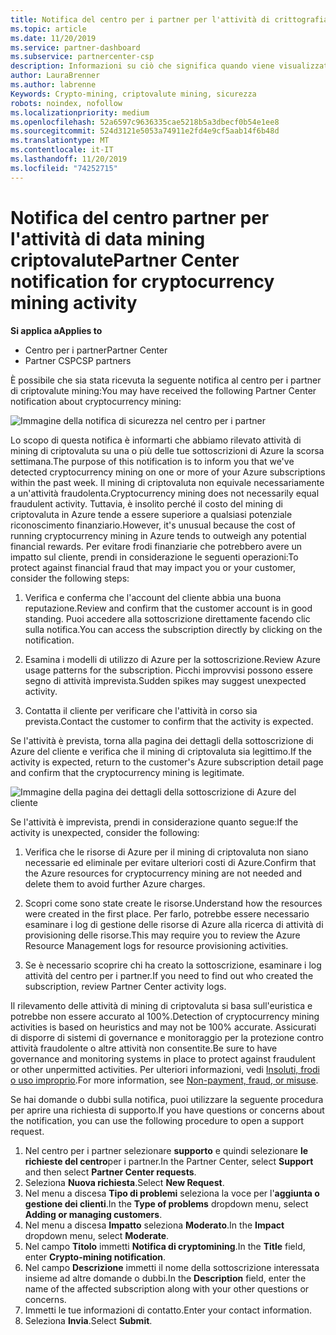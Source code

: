 ```yaml
---
title: Notifica del centro per i partner per l'attività di crittografia di data mining | Centro per i partner
ms.topic: article
ms.date: 11/20/2019
ms.service: partner-dashboard
ms.subservice: partnercenter-csp
description: Informazioni su ciò che significa quando viene visualizzata una notifica relativa al potenziale data mining criptovalute (o Crypto mining) in una o più sottoscrizioni di Azure.
author: LauraBrenner
ms.author: labrenne
Keywords: Crypto-mining, criptovalute mining, sicurezza
robots: noindex, nofollow
ms.localizationpriority: medium
ms.openlocfilehash: 52a6597c9636335cae5218b5a3dbecf0b54e1ee8
ms.sourcegitcommit: 524d3121e5053a74911e2fd4e9cf5aab14f6b48d
ms.translationtype: MT
ms.contentlocale: it-IT
ms.lasthandoff: 11/20/2019
ms.locfileid: "74252715"
---
```

# <a name="partner-center-notification-for-cryptocurrency-mining-activity"></a><span data-ttu-id="2bc15-104">Notifica del centro partner per l'attività di data mining criptovalute</span><span class="sxs-lookup"><span data-stu-id="2bc15-104">Partner Center notification for cryptocurrency mining activity</span></span>

<span data-ttu-id="2bc15-105">**Si applica a**</span><span class="sxs-lookup"><span data-stu-id="2bc15-105">**Applies to**</span></span>

-  <span data-ttu-id="2bc15-106">Centro per i partner</span><span class="sxs-lookup"><span data-stu-id="2bc15-106">Partner Center</span></span>
-  <span data-ttu-id="2bc15-107">Partner CSP</span><span class="sxs-lookup"><span data-stu-id="2bc15-107">CSP partners</span></span>

<span data-ttu-id="2bc15-108">È possibile che sia stata ricevuta la seguente notifica al centro per i partner di criptovalute mining:</span><span class="sxs-lookup"><span data-stu-id="2bc15-108">You may have received the following Partner Center notification about cryptocurrency mining:</span></span>
 
![Immagine della notifica di sicurezza nel centro per i partner](images/crypto1.png)

<span data-ttu-id="2bc15-110">Lo scopo di questa notifica è informarti che abbiamo rilevato attività di mining di criptovaluta su una o più delle tue sottoscrizioni di Azure la scorsa settimana.</span><span class="sxs-lookup"><span data-stu-id="2bc15-110">The purpose of this notification is to inform you that we've detected cryptocurrency mining on one or more of your Azure subscriptions within the past week.</span></span> <span data-ttu-id="2bc15-111">Il mining di criptovaluta non equivale necessariamente a un'attività fraudolenta.</span><span class="sxs-lookup"><span data-stu-id="2bc15-111">Cryptocurrency mining does not necessarily equal fraudulent activity.</span></span> <span data-ttu-id="2bc15-112">Tuttavia, è insolito perché il costo del mining di criptovaluta in Azure tende a essere superiore a qualsiasi potenziale riconoscimento finanziario.</span><span class="sxs-lookup"><span data-stu-id="2bc15-112">However, it's unusual because the cost of running cryptocurrency mining in Azure tends to outweigh any potential financial rewards.</span></span> <span data-ttu-id="2bc15-113">Per evitare frodi finanziarie che potrebbero avere un impatto sul cliente, prendi in considerazione le seguenti operazioni:</span><span class="sxs-lookup"><span data-stu-id="2bc15-113">To protect against financial fraud that may impact you or your customer, consider the following steps:</span></span>

1.  <span data-ttu-id="2bc15-114">Verifica e conferma che l'account del cliente abbia una buona reputazione.</span><span class="sxs-lookup"><span data-stu-id="2bc15-114">Review and confirm that the customer account is in good standing.</span></span> <span data-ttu-id="2bc15-115">Puoi accedere alla sottoscrizione direttamente facendo clic sulla notifica.</span><span class="sxs-lookup"><span data-stu-id="2bc15-115">You can access the subscription directly by clicking on the notification.</span></span>

2.  <span data-ttu-id="2bc15-116">Esamina i modelli di utilizzo di Azure per la sottoscrizione.</span><span class="sxs-lookup"><span data-stu-id="2bc15-116">Review Azure usage patterns for the subscription.</span></span> <span data-ttu-id="2bc15-117">Picchi improvvisi possono essere segno di attività imprevista.</span><span class="sxs-lookup"><span data-stu-id="2bc15-117">Sudden spikes may suggest unexpected activity.</span></span>

3.  <span data-ttu-id="2bc15-118">Contatta il cliente per verificare che l'attività in corso sia prevista.</span><span class="sxs-lookup"><span data-stu-id="2bc15-118">Contact the customer to confirm that the activity is expected.</span></span>

<span data-ttu-id="2bc15-119">Se l'attività è prevista, torna alla pagina dei dettagli della sottoscrizione di Azure del cliente e verifica che il mining di criptovaluta sia legittimo.</span><span class="sxs-lookup"><span data-stu-id="2bc15-119">If the activity is expected, return to the customer's Azure subscription detail page and confirm that the cryptocurrency mining is legitimate.</span></span> 


![Immagine della pagina dei dettagli della sottoscrizione di Azure del cliente](images/crypto2.png)

<span data-ttu-id="2bc15-121">Se l'attività è imprevista, prendi in considerazione quanto segue:</span><span class="sxs-lookup"><span data-stu-id="2bc15-121">If the activity is unexpected, consider the following:</span></span>

1.  <span data-ttu-id="2bc15-122">Verifica che le risorse di Azure per il mining di criptovaluta non siano necessarie ed eliminale per evitare ulteriori costi di Azure.</span><span class="sxs-lookup"><span data-stu-id="2bc15-122">Confirm that the Azure resources for cryptocurrency mining are not needed and delete them to avoid further Azure charges.</span></span>

2.  <span data-ttu-id="2bc15-123">Scopri come sono state create le risorse.</span><span class="sxs-lookup"><span data-stu-id="2bc15-123">Understand how the resources were created in the first place.</span></span> <span data-ttu-id="2bc15-124">Per farlo, potrebbe essere necessario esaminare i log di gestione delle risorse di Azure alla ricerca di attività di provisioning delle risorse.</span><span class="sxs-lookup"><span data-stu-id="2bc15-124">This may require you to review the Azure Resource Management logs for resource provisioning activities.</span></span>

3.  <span data-ttu-id="2bc15-125">Se è necessario scoprire chi ha creato la sottoscrizione, esaminare i log attività del centro per i partner.</span><span class="sxs-lookup"><span data-stu-id="2bc15-125">If you need to find out who created the subscription, review Partner Center activity logs.</span></span>

<span data-ttu-id="2bc15-126">Il rilevamento delle attività di mining di criptovaluta si basa sull'euristica e potrebbe non essere accurato al 100%.</span><span class="sxs-lookup"><span data-stu-id="2bc15-126">Detection of cryptocurrency mining activities is based on heuristics and may not be 100% accurate.</span></span> <span data-ttu-id="2bc15-127">Assicurati di disporre di sistemi di governance e monitoraggio per la protezione contro attività fraudolente o altre attività non consentite.</span><span class="sxs-lookup"><span data-stu-id="2bc15-127">Be sure to have governance and monitoring systems in place to protect against fraudulent or other unpermitted activities.</span></span> <span data-ttu-id="2bc15-128">Per ulteriori informazioni, vedi [Insoluti, frodi o uso improprio](https://docs.microsoft.com/partner-center/non-payment--fraud--or-misuse).</span><span class="sxs-lookup"><span data-stu-id="2bc15-128">For more information, see [Non-payment, fraud, or misuse](https://docs.microsoft.com/partner-center/non-payment--fraud--or-misuse).</span></span>

<span data-ttu-id="2bc15-129">Se hai domande o dubbi sulla notifica, puoi utilizzare la seguente procedura per aprire una richiesta di supporto.</span><span class="sxs-lookup"><span data-stu-id="2bc15-129">If you have questions or concerns about the notification, you can use the following procedure to open a support request.</span></span>

1.  <span data-ttu-id="2bc15-130">Nel centro per i partner selezionare **supporto** e quindi selezionare **le richieste del centro**per i partner.</span><span class="sxs-lookup"><span data-stu-id="2bc15-130">In the Partner Center, select **Support** and then select **Partner Center requests**.</span></span>
3.  <span data-ttu-id="2bc15-131">Seleziona **Nuova richiesta**.</span><span class="sxs-lookup"><span data-stu-id="2bc15-131">Select **New Request**.</span></span> 
4.  <span data-ttu-id="2bc15-132">Nel menu a discesa **Tipo di problemi** seleziona la voce per l'**aggiunta o gestione dei clienti**.</span><span class="sxs-lookup"><span data-stu-id="2bc15-132">In the **Type of problems** dropdown menu, select **Adding or managing customers**.</span></span>
5.  <span data-ttu-id="2bc15-133">Nel menu a discesa **Impatto** seleziona **Moderato**.</span><span class="sxs-lookup"><span data-stu-id="2bc15-133">In the **Impact** dropdown menu, select **Moderate**.</span></span>
6.  <span data-ttu-id="2bc15-134">Nel campo **Titolo** immetti **Notifica di cryptomining**.</span><span class="sxs-lookup"><span data-stu-id="2bc15-134">In the **Title** field, enter **Crypto-mining notification**.</span></span>
7.  <span data-ttu-id="2bc15-135">Nel campo **Descrizione** immetti il nome della sottoscrizione interessata insieme ad altre domande o dubbi.</span><span class="sxs-lookup"><span data-stu-id="2bc15-135">In the **Description** field, enter the name of the affected subscription along with your other questions or concerns.</span></span> 
8.  <span data-ttu-id="2bc15-136">Immetti le tue informazioni di contatto.</span><span class="sxs-lookup"><span data-stu-id="2bc15-136">Enter your contact information.</span></span>
9.  <span data-ttu-id="2bc15-137">Seleziona **Invia**.</span><span class="sxs-lookup"><span data-stu-id="2bc15-137">Select **Submit**.</span></span>



